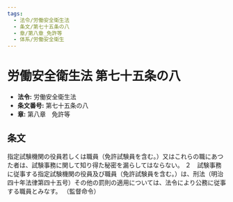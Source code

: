 ```yaml
---
tags:
  - 法令/労働安全衛生法
  - 条文/第七十五条の八
  - 章/第八章_免許等
  - 体系/労働安全衛生
---
```

# 労働安全衛生法 第七十五条の八

- **法令:** 労働安全衛生法
- **条文番号:** 第七十五条の八
- **章:** 第八章　免許等

## 条文
指定試験機関の役員若しくは職員（免許試験員を含む。）又はこれらの職にあつた者は、試験事務に関して知り得た秘密を漏らしてはならない。
２　試験事務に従事する指定試験機関の役員及び職員（免許試験員を含む。）は、刑法（明治四十年法律第四十五号）その他の罰則の適用については、法令により公務に従事する職員とみなす。
（監督命令）

